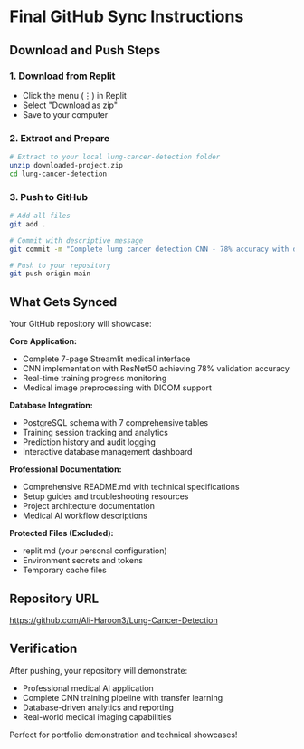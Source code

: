 # Final GitHub Sync Instructions

## Download and Push Steps

### 1. Download from Replit
- Click the menu (⋮) in Replit
- Select "Download as zip"
- Save to your computer

### 2. Extract and Prepare
```bash
# Extract to your local lung-cancer-detection folder
unzip downloaded-project.zip
cd lung-cancer-detection
```

### 3. Push to GitHub
```bash
# Add all files
git add .

# Commit with descriptive message
git commit -m "Complete lung cancer detection CNN - 78% accuracy with database integration"

# Push to your repository
git push origin main
```

## What Gets Synced

Your GitHub repository will showcase:

**Core Application:**
- Complete 7-page Streamlit medical interface
- CNN implementation with ResNet50 achieving 78% validation accuracy
- Real-time training progress monitoring
- Medical image preprocessing with DICOM support

**Database Integration:**
- PostgreSQL schema with 7 comprehensive tables
- Training session tracking and analytics
- Prediction history and audit logging
- Interactive database management dashboard

**Professional Documentation:**
- Comprehensive README.md with technical specifications
- Setup guides and troubleshooting resources
- Project architecture documentation
- Medical AI workflow descriptions

**Protected Files (Excluded):**
- replit.md (your personal configuration)
- Environment secrets and tokens
- Temporary cache files

## Repository URL
https://github.com/Ali-Haroon3/Lung-Cancer-Detection

## Verification
After pushing, your repository will demonstrate:
- Professional medical AI application
- Complete CNN training pipeline with transfer learning
- Database-driven analytics and reporting
- Real-world medical imaging capabilities

Perfect for portfolio demonstration and technical showcases!